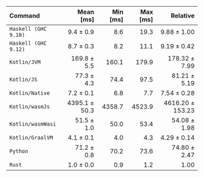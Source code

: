 | Command | Mean [ms] | Min [ms] | Max [ms] | Relative |
|:---|---:|---:|---:|---:|
| `Haskell (GHC 9.10)` | 9.4 ± 0.9 | 8.6 | 19.3 | 9.88 ± 1.00 |
| `Haskell (GHC 9.12)` | 8.7 ± 0.3 | 8.2 | 11.1 | 9.19 ± 0.42 |
| `Kotlin/JVM` | 169.8 ± 5.5 | 160.1 | 179.9 | 178.32 ± 7.99 |
| `Kotlin/JS` | 77.3 ± 4.3 | 74.4 | 97.5 | 81.21 ± 5.19 |
| `Kotlin/Native` | 7.2 ± 0.1 | 6.8 | 7.7 | 7.54 ± 0.28 |
| `Kotlin/wasmJs` | 4395.1 ± 50.3 | 4358.7 | 4523.9 | 4616.20 ± 153.23 |
| `Kotlin/wasmWasi` | 51.5 ± 1.0 | 50.0 | 53.4 | 54.08 ± 1.98 |
| `Kotlin/GraalVM` | 4.1 ± 0.1 | 4.0 | 4.3 | 4.29 ± 0.14 |
| `Python` | 71.2 ± 0.8 | 70.2 | 73.6 | 74.80 ± 2.47 |
| `Rust` | 1.0 ± 0.0 | 0.9 | 1.2 | 1.00 |

